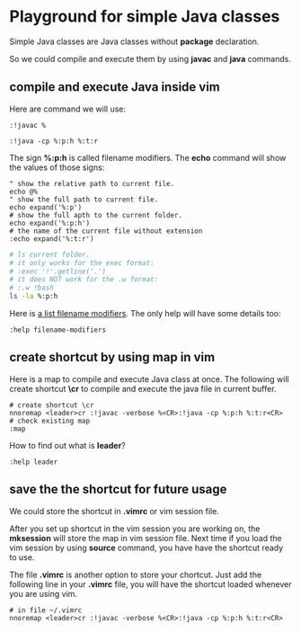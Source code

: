 # Playground for simple Java classes

Simple Java classes are Java classes without **package** declaration.

So we could compile and execute them by using **javac** and **java** commands.

## compile and execute Java inside vim

Here are command we will use:

```vim
:!javac %

:!java -cp %:p:h %:t:r
```

The sign **%:p:h** is called filename modifiers.
The **echo** command will show the values of those signs:

```vim
" show the relative path to current file.
echo @%
" show the full path to current file.
echo expand('%:p')
# show the full apth to the current folder.
echo expand('%:p:h')
# the name of the current file without extension
:echo expand('%:t:r')
```

```bash
# ls current folder.
# it only works for the exec format:
# :exec '!'.getline('.')
# it does NOT work for the .w format:
# :.w !bash
ls -la %:p:h
```

Here is [a list filename modifiers](http://vimdoc.sourceforge.net/htmldoc/cmdline.html#filename-modifiers).
The only help will have some details too:
```vim
:help filename-modifiers
```

## create shortcut by using map in vim

Here is a map to compile and execute Java class at once.
The following will create shortcut **\cr** to compile and execute the java file
in current buffer.
```vim
# create shortcut \cr
nnoremap <leader>cr :!javac -verbose %<CR>:!java -cp %:p:h %:t:r<CR>
# check existing map
:map
```

How to find out what is **leader**?

```vim
:help leader
```

## save the the shortcut for future usage

We could store the shortcut in **.vimrc** or vim session file.

After you set up shortcut in the vim session you are working on,
the **mksession** will store the map in vim session file.
Next time if you load the vim session by using **source** command,
you have have the shortcut ready to use.

The file **.vimrc** is another option to store your chortcut.
Just add the following line in your **.vimrc** file,
you will have the shortcut loaded whenever you are using vim.
```vim
# in file ~/.vimrc
nnoremap <leader>cr :!javac -verbose %<CR>:!java -cp %:p:h %:t:r<CR>
```
